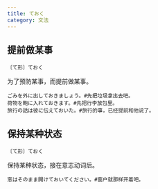 ```yaml
---
title: ておく
category: 文法
---
```


## 提前做某事

`〔て形〕ておく`

为了预防某事，而提前做某事。

```example
ごみを外に出しておきましょう。#先把垃圾拿出去吧。
荷物を鞄に入れておきます。#先把行李放包里。
旅行の話は彼に伝えておいた。#旅行的事，已经提前和他说了。
```

## 保持某种状态

`〔て形〕ておく`

保持某种状态，接在意志动词后。

```example
窓はそのまま開けておいてください。#窗户就那样开着吧。
```
